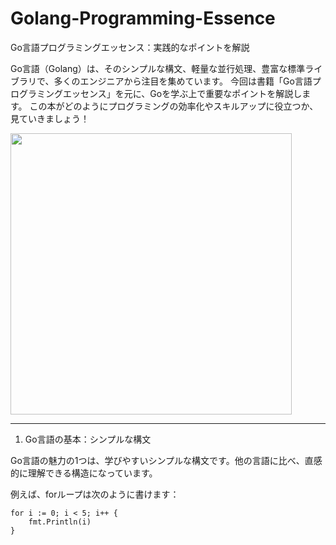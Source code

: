 # Golang-Programming-Essence

Go言語プログラミングエッセンス：実践的なポイントを解説

Go言語（Golang）は、そのシンプルな構文、軽量な並行処理、豊富な標準ライブラリで、多くのエンジニアから注目を集めています。
今回は書籍「Go言語プログラミングエッセンス」を元に、Goを学ぶ上で重要なポイントを解説します。
この本がどのようにプログラミングの効率化やスキルアップに役立つか、見ていきましょう！

<img width="450" height="450" src="https://github.com/user-attachments/assets/75275496-edb7-4d66-b0b0-b272e17499bc">


--------

1. Go言語の基本：シンプルな構文

Go言語の魅力の1つは、学びやすいシンプルな構文です。他の言語に比べ、直感的に理解できる構造になっています。

例えば、forループは次のように書けます：

```diff_go
for i := 0; i < 5; i++ {
    fmt.Println(i)
}
```
